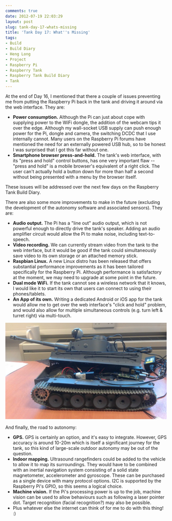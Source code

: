 ```yaml
---
comments: true
date: 2012-07-19 22:03:29
layout: post
slug: tank-day-17-whats-missing
title: 'Tank Day 17: What''s Missing'
tags:
- Build
- Build Diary
- Heng Long
- Project
- Raspberry Pi
- Raspberry Tank
- Raspberry Tank Build Diary
- Tank
---
```


At the end of Day 16, I mentioned that there a couple of issues preventing me from putting the Raspberry Pi back in the tank and driving it around via the web interface.  They are:

  * **Power consumption.**  Although the Pi can just about cope with supplying power to the WiFi dongle, the addition of the webcam tips it over the edge.  Although my wall-socket USB supply can push enough power for the Pi, dongle and camera, the switching DCDC that I use internally cannot.  Many users on the Raspberry Pi forums have mentioned the need for an externally powered USB hub, so to be honest I was surprised that I got this far without one.
  * **Smartphone browser press-and-hold.** The tank's web interface, with its "press and hold" control buttons, has one very important flaw -- "press and hold" is a mobile browser's equivalent of a right click.  The user can't actually hold a button down for more than half a second without being presented with a menu by the browser itself.

These issues will be addressed over the next few days on the Raspberry Tank Build Diary.

There are also some more improvements to make in the future (excluding the development of the autonomy software and associated sensors).  They are:
	
  * **Audio output.**  The Pi has a "line out" audio output, which is not powerful enough to directly drive the tank's speaker.  Adding an audio amplifier circuit would allow the Pi to make noise, including text-to-speech.
  * **Video recording.** We can currently stream video from the tank to the web interface, but it would be good if the tank could simultaneously save video to its own storage or an attached memory stick.
  * **Raspbian Linux.**  A new Linux distro has been released that offers substantial performance improvements as it has been tailored specifically for the Raspberry Pi.  Although performance is satisfactory at the moment, we may need to upgrade at some point in the future.
  * **Dual mode WiFi.**  If the tank cannot see a wireless network that it knows, I would like it to start its own that users can connect to using their phones/tablets.
  * **An App of its own.**  Writing a dedicated Android or iOS app for the tank would allow me to get over the web interface's "click and hold" problem, and would also allow for multiple simultaneous controls (e.g. turn left & turret right) via multi-touch.

[![Mostly Assembled Tank](/img/projects/raspberry-tank/IMG_20120712_145425-600x358.jpg)](/img/projects/raspberry-tank/IMG_20120712_145425.jpg)

And finally, the road to autonomy:
	
  * **GPS.**  GPS is certainly an option, and it's easy to integrate.  However, GPS accuracy is around 10-20m which is itself a significant journey for the tank, so this kind of large-scale outdoor autonomy may be out of the question.
  * **Indoor mapping.**  Ultrasound rangefinders could be added to the vehicle to allow it to map its surroundings.  They would have to be combined with an inertial navigation system consisting of a solid state magnetometer, accelerometer and gyroscope.  These can be purchased as a single device with many protocol options.  I2C is supported by the Raspberry Pi's GPIO, so this seems a logical choice.
  * **Machine vision.** If the Pi's processing power is up to the job, machine vision can be used to allow behaviours such as following a laser pointer dot.  Target recognition (facial recognition?) may also be possible.
  * Plus whatever else the internet can think of for me to do with this thing! :)

